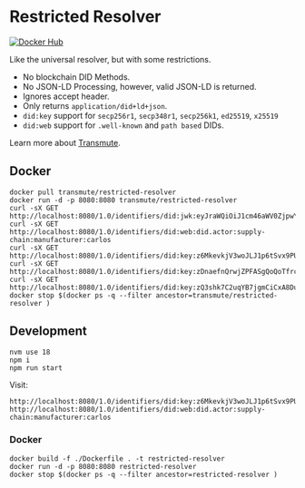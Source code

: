 # Restricted Resolver

[![Docker Hub](https://github.com/transmute-industries/restricted-resolver/actions/workflows/cd.yml/badge.svg)](https://github.com/transmute-industries/restricted-resolver/actions/workflows/cd.yml)

Like the universal resolver, but with some restrictions.

- No blockchain DID Methods.
- No JSON-LD Processing, however, valid JSON-LD is returned.
- Ignores accept header.
- Only returns `application/did+ld+json`.
- `did:key` support for `secp256r1`, `secp348r1`, `secp256k1`, `ed25519`, `x25519`
- `did:web` support for `.well-known` and `path based` DIDs.

Learn more about [Transmute](https://transmute.industries/).

## Docker

```
docker pull transmute/restricted-resolver
docker run -d -p 8080:8080 transmute/restricted-resolver
curl -sX GET http://localhost:8080/1.0/identifiers/did:jwk:eyJraWQiOiJ1cm46aWV0ZjpwYXJhbXM6b2F1dGg6andrLXRodW1icHJpbnQ6c2hhLTI1NjpGZk1iek9qTW1RNGVmVDZrdndUSUpqZWxUcWpsMHhqRUlXUTJxb2JzUk1NIiwia3R5IjoiT0tQIiwiY3J2IjoiRWQyNTUxOSIsImFsZyI6IkVkRFNBIiwieCI6IkFOUmpIX3p4Y0tCeHNqUlBVdHpSYnA3RlNWTEtKWFE5QVBYOU1QMWo3azQifQ
curl -sX GET http://localhost:8080/1.0/identifiers/did:web:did.actor:supply-chain:manufacturer:carlos
curl -sX GET http://localhost:8080/1.0/identifiers/did:key:z6MkevkjV3woJLJ1p6tSvx9PUTyn7e8cSm9Wy5VjkWUo4WLK
curl -sX GET http://localhost:8080/1.0/identifiers/did:key:zDnaefnQrwjZPFASgQoQoTfrcG65gxHK4qNappjxnv6aiATQt
curl -sX GET http://localhost:8080/1.0/identifiers/did:key:zQ3shk7C2uqYB7jgmCiCxA8DusuMKwc1wjJAHS17pmQvr48Q9
docker stop $(docker ps -q --filter ancestor=transmute/restricted-resolver )
```

## Development

```
nvm use 18
npm i
npm run start
```

Visit:

```
http://localhost:8080/1.0/identifiers/did:key:z6MkevkjV3woJLJ1p6tSvx9PUTyn7e8cSm9Wy5VjkWUo4WLK
http://localhost:8080/1.0/identifiers/did:web:did.actor:supply-chain:manufacturer:carlos
```

### Docker

```
docker build -f ./Dockerfile . -t restricted-resolver
docker run -d -p 8080:8080 restricted-resolver
docker stop $(docker ps -q --filter ancestor=restricted-resolver )
```
